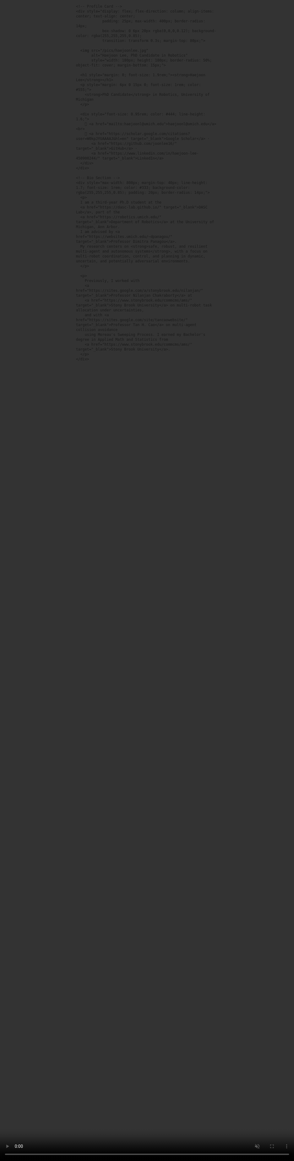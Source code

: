 ```yaml
---
layout: default
title: "Home"
---
```


<!-- Page Container -->
<div style="position: relative;">

  <!-- Background Video -->
  <video autoplay muted loop playsinline
         style="position: fixed; top: 0; left: 0; width: 100vw; height: 100vh;
                object-fit: cover; z-index: 0;">
    <source src="/pics/vid.mp4" type="video/mp4">
  </video>

  <!-- Foreground Content -->
  <div style="position: relative; z-index: 1; display: flex; flex-direction: column; align-items: center; padding: 60px 20px;">

    <!-- Profile Card -->
    <div style="display: flex; flex-direction: column; align-items: center; text-align: center; 
                padding: 25px; max-width: 400px; border-radius: 14px;
                box-shadow: 0 6px 20px rgba(0,0,0,0.12); background-color: rgba(255,255,255,0.85);
                transition: transform 0.3s; margin-top: 80px;">
      
      <img src="/pics/haejoonlee.jpg" 
           alt="Haejoon Lee, PhD Candidate in Robotics" 
           style="width: 180px; height: 180px; border-radius: 50%; object-fit: cover; margin-bottom: 15px;">

      <h1 style="margin: 0; font-size: 1.9rem;"><strong>Haejoon Lee</strong></h1>
      <p style="margin: 6px 0 15px 0; font-size: 1rem; color: #555;">
        <strong>PhD Candidate</strong> in Robotics, University of Michigan
      </p>

      <div style="font-size: 0.95rem; color: #444; line-height: 1.6;">
        📧 <a href="mailto:haejoonl@umich.edu">haejoonl@umich.edu</a><br>
        🔗 <a href="https://scholar.google.com/citations?user=W0kpJYUAAAAJ&hl=en" target="_blank">Google Scholar</a> · 
           <a href="https://github.com/joonlee16/" target="_blank">GitHub</a> · 
           <a href="https://www.linkedin.com/in/haejoon-lee-450900244/" target="_blank">LinkedIn</a>
      </div>
    </div>

    <!-- Bio Section -->
    <div style="max-width: 800px; margin-top: 40px; line-height: 1.7; font-size: 1rem; color: #333; background-color: rgba(255,255,255,0.85); padding: 20px; border-radius: 14px;">
      <p>
      I am a third-year Ph.D student at the
      <a href="https://dasc-lab.github.io/" target="_blank">DASC Lab</a>, part of the 
      <a href="https://robotics.umich.edu/" target="_blank">Department of Robotics</a> at the University of Michigan, Ann Arbor. 
      I am advised by <a href="https://websites.umich.edu/~dpanagou/" target="_blank">Professor Dimitra Panagou</a>. 
      My research centers on <strong>safe, robust, and resilient multi-agent and autonomous systems</strong>, with a focus on multi-robot coordination, control, and planning in dynamic, uncertain, and potentially adversarial environments.
      </p>

      <p>
        Previously, I worked with 
        <a href="https://sites.google.com/a/stonybrook.edu/nilanjan/" target="_blank">Professor Nilanjan Chakraborty</a> at 
        <a href="https://www.stonybrook.edu/commcms/ams/" target="_blank">Stony Brook University</a> on multi-robot task allocation under uncertainties, 
        and with <a href="https://sites.google.com/site/tancaowebsite/" target="_blank">Professor Tan H. Cao</a> on multi-agent collision avoidance 
        using Moreau's Sweeping Process. I earned my Bachelor's degree in Applied Math and Statistics from 
        <a href="https://www.stonybrook.edu/commcms/ams/" target="_blank">Stony Brook University</a>.
      </p>
    </div>

  </div>
</div>

<style>
  /* Hover effect for profile card */
  .profile-card:hover {
    transform: translateY(-5px);
  }

  /* Ensure responsive stacking */
  @media (max-width: 768px) {
    .profile-card, .bio-section {
      width: 90%;
    }
  }
</style>
